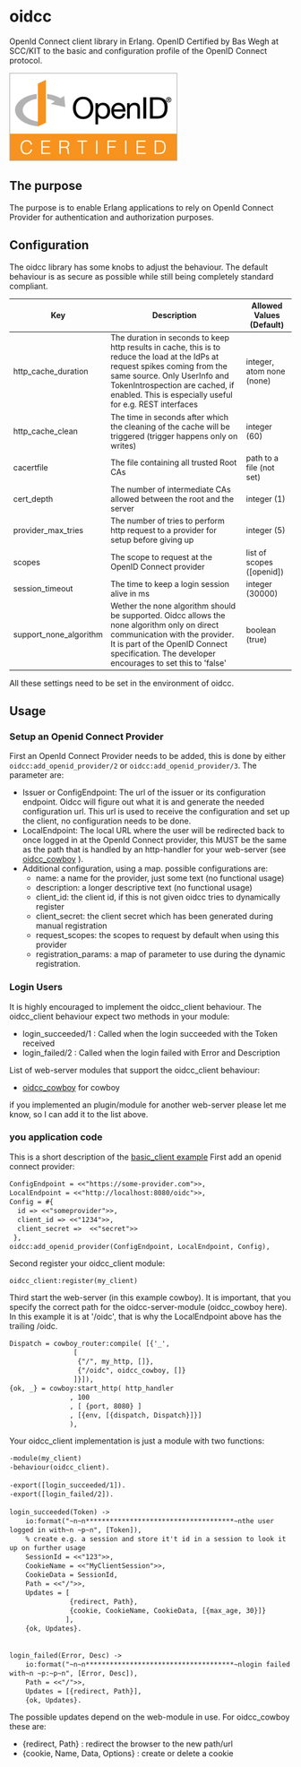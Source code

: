 # oidcc
OpenId Connect client library in Erlang.
OpenID Certified by Bas Wegh at SCC/KIT to the basic and configuration profile of the OpenID Connect protocol.

![OpenID Connect Certified Logo](./conformance/priv/static/oid_logo.png)
## The purpose
The purpose is to enable Erlang applications to rely on OpenId Connect Provider
for authentication and authorization purposes.

## Configuration
The oidcc library has some knobs to adjust the behaviour. The default behaviour is
as secure as possible while still being completely standard compliant.

| Key | Description | Allowed Values (Default) |
| --- | ---- | ---- |
| http_cache_duration | The duration in seconds to keep http results in cache, this is to reduce the load at the IdPs at request spikes coming from the same source. Only UserInfo and TokenIntrospection are cached, if enabled. This is especially useful for e.g. REST interfaces | integer, atom none (none) |
| http_cache_clean | The time in seconds after which the cleaning of the cache will be triggered (trigger happens only on writes) | integer (60) |
| cacertfile | The file containing all trusted Root CAs | path to a file (not set) |
| cert_depth | The number of intermediate CAs allowed between the root and the server | integer (1) |
| provider_max_tries | The number of tries to perform http request to a provider for setup before giving up | integer (5) |
| scopes | The scope to request at the OpenID Connect provider | list of scopes ([openid]) |
| session_timeout | The time to keep a login session alive in ms | integer (30000) |
| support_none_algorithm | Wether the none algorithm should be supported. Oidcc allows the none algorithm only on direct communication with the provider. It is part of the OpenID Connect specification. The developer encourages to set this to 'false' | boolean (true) |

All these settings need to be set in the environment of oidcc.

## Usage
### Setup an Openid Connect Provider
First an OpenId Connect Provider needs to be added, this is done by either
`oidcc:add_openid_provider/2` or `oidcc:add_openid_provider/3`.
The parameter are:
* Issuer or ConfigEndpoint: The url of the issuer or its configuration endpoint.
  Oidcc will figure out what it is and generate the needed configuration url.
  This url is used to receive the configuration and set up the client, no
  configuration needs to be done.
* LocalEndpoint: The local URL where the user will be redirected back to once
  logged in at the OpenId Connect provider, this MUST be the same as the path that
  is handled by an http-handler for your web-server (see [oidcc_cowboy](https://github.com/indigo-dc/oidcc_cowboy) ).
* Additional configuration, using a map. possible configurations are:
  * name: a name for the provider, just some text (no functional usage)
  * description: a longer descriptive text (no functional usage)
  * client_id: the client id, if this is not given oidcc tries to dynamically register
  * client_secret: the client secret which has been generated during manual registration
  * request_scopes: the scopes to request by default when using this provider
  * registration_params: a map of parameter to use during the dynamic registration.


### Login Users
It is highly encouraged to implement the oidcc_client behaviour.
The oidcc_client behaviour expect two methods in your module:
 - login_succeeded/1 : Called when the login succeeded with the Token received
 - login_failed/2 : Called when the login failed with Error and Description

List of web-server modules that support the oidcc_client behaviour:
 * [oidcc_cowboy](https://github.com/indigo-dc/oidcc_cowboy) for cowboy

if you implemented an plugin/module for another web-server please let me know, so I can add it to the list above.


### you application code
This is a short description of the [basic_client example](https://github.com/indigo-dc/oidcc_cowboy/blob/master/example/basic_client)
First add an openid connect provider:
```
ConfigEndpoint = <<"https://some-provider.com">>,
LocalEndpoint = <<"http://localhost:8080/oidc">>,
Config = #{
  id => <<"someprovider">>,
  client_id => <<"1234">>,
  client_secret =>  <<"secret">>
 },
oidcc:add_openid_provider(ConfigEndpoint, LocalEndpoint, Config),
```

Second register your oidcc_client module:
```
oidcc_client:register(my_client)
```

Third start the web-server (in this example cowboy).
It is important, that you specify the correct path for the oidcc-server-module (oidcc_cowboy here).
In this example it is at '/oidc', that is why the LocalEndpoint above has the trailing /oidc.
```
Dispatch = cowboy_router:compile( [{'_',
  				[
   				 {"/", my_http, []},
   				 {"/oidc", oidcc_cowboy, []}
   				]}]),
{ok, _} = cowboy:start_http( http_handler
   		       , 100
   		       , [ {port, 8080} ]
   		       , [{env, [{dispatch, Dispatch}]}]
   		       ),
```

Your oidcc_client implementation is just a module with two functions:
```
-module(my_client)
-behaviour(oidcc_client).

-export([login_succeeded/1]).
-export([login_failed/2]).

login_succeeded(Token) ->
    io:format("~n~n*************************************~nthe user logged in with~n ~p~n", [Token]),
    % create e.g. a session and store it't id in a session to look it up on further usage
    SessionId = <<"123">>,
    CookieName = <<"MyClientSession">>,
    CookieData = SessionId,
    Path = <<"/">>,
    Updates = [
               {redirect, Path},
               {cookie, CookieName, CookieData, [{max_age, 30}]}
              ],
    {ok, Updates}.


login_failed(Error, Desc) ->
    io:format("~n~n*************************************~nlogin failed with~n ~p:~p~n", [Error, Desc]),
    Path = <<"/">>,
    Updates = [{redirect, Path}],
    {ok, Updates}.
```
The possible updates depend on the web-module in use.
For oidcc_cowboy these are:
* {redirect, Path} : redirect the browser to the new path/url
* {cookie, Name, Data, Options} : create or delete a cookie
